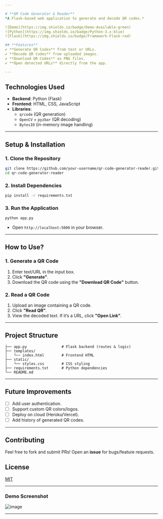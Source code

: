 ```yaml
---

# **QR Code Generator & Reader**  
*A Flask-based web application to generate and decode QR codes.*  

![Demo](https://img.shields.io/badge/Demo-Available-green)  
![Python](https://img.shields.io/badge/Python-3.x-blue)  
![Flask](https://img.shields.io/badge/Framework-Flask-red)  

## **Features**  
✔ **Generate QR Codes** from text or URLs.  
✔ **Decode QR Codes** from uploaded images.  
✔ **Download QR Codes** as PNG files.  
✔ **Open detected URLs** directly from the app.  

---
```


## **Technologies Used**  
- **Backend**: Python (Flask)  
- **Frontend**: HTML, CSS, JavaScript  
- **Libraries**:  
  - `qrcode` (QR generation)  
  - `OpenCV` + `pyzbar` (QR decoding)  
  - `BytesIO` (in-memory image handling)  

---

## **Setup & Installation**  

### **1. Clone the Repository**  
```bash
git clone https://github.com/your-username/qr-code-generator-reader.git
cd qr-code-generator-reader
```

### **2. Install Dependencies**  
```bash
pip install -r requirements.txt
```

### **3. Run the Application**  
```bash
python app.py
```
- Open `http://localhost:5000` in your browser.  

---

## **How to Use?**  

### **1. Generate a QR Code**  
1. Enter text/URL in the input box.  
2. Click **"Generate"**.  
3. Download the QR code using the **"Download QR Code"** button.  

### **2. Read a QR Code**  
1. Upload an image containing a QR code.  
2. Click **"Read QR"**.  
3. View the decoded text. If it’s a URL, click **"Open Link"**.  

---

## **Project Structure**  
```
├── app.py                # Flask backend (routes & logic)  
├── templates/  
│   └── index.html        # Frontend HTML  
├── static/  
│   └── styles.css        # CSS styling  
├── requirements.txt      # Python dependencies  
└── README.md  
```

---

## **Future Improvements**  
- [ ] Add user authentication.  
- [ ] Support custom QR colors/logos.  
- [ ] Deploy on cloud (Heroku/Vercel).  
- [ ] Add history of generated QR codes.  

---

## **Contributing**  
Feel free to fork and submit PRs! Open an **issue** for bugs/feature requests.  

## **License**  
[MIT](https://choosealicense.com/licenses/mit/)  

---

### **Demo Screenshot**  
![image](https://github.com/user-attachments/assets/bc20d973-af04-4fd5-aa64-d8b36db35c2c)

---

